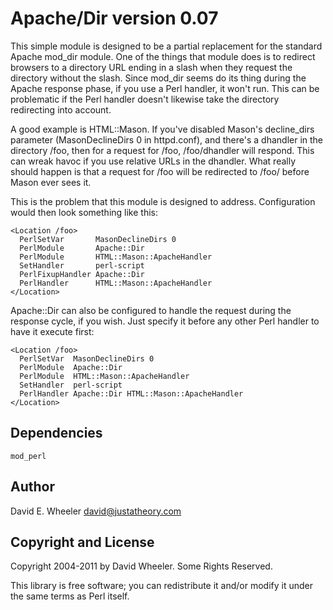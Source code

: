 Apache/Dir version 0.07
=======================

This simple module is designed to be a partial replacement for the standard
Apache mod_dir module. One of the things that module does is to redirect
browsers to a directory URL ending in a slash when they request the directory
without the slash. Since mod_dir seems do its thing during the Apache response
phase, if you use a Perl handler, it won't run. This can be problematic if the
Perl handler doesn't likewise take the directory redirecting into account.

A good example is HTML::Mason. If you've disabled Mason's decline_dirs
parameter (MasonDeclineDirs 0 in httpd.conf), and there's a dhandler in the
directory /foo, then for a request for /foo, /foo/dhandler will respond. This
can wreak havoc if you use relative URLs in the dhandler. What really should
happen is that a request for /foo will be redirected to /foo/ before Mason
ever sees it.

This is the problem that this module is designed to address. Configuration
would then look something like this:

    <Location /foo>
      PerlSetVar       MasonDeclineDirs 0
      PerlModule       Apache::Dir
      PerlModule       HTML::Mason::ApacheHandler
      SetHandler       perl-script
      PerlFixupHandler Apache::Dir
      PerlHandler      HTML::Mason::ApacheHandler
    </Location>

Apache::Dir can also be configured to handle the request during the response
cycle, if you wish. Just specify it before any other Perl handler to have it
execute first:

    <Location /foo>
      PerlSetVar  MasonDeclineDirs 0
      PerlModule  Apache::Dir
      PerlModule  HTML::Mason::ApacheHandler
      SetHandler  perl-script
      PerlHandler Apache::Dir HTML::Mason::ApacheHandler
    </Location>

Dependencies
------------

    mod_perl

Author
------

David E. Wheeler <david@justatheory.com>

Copyright and License
---------------------

Copyright 2004-2011 by David Wheeler. Some Rights Reserved.

This library is free software; you can redistribute it and/or modify it under
the same terms as Perl itself.

